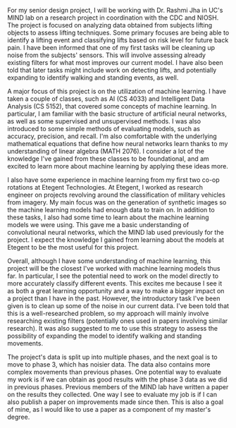 For my senior design project, I will be working with Dr. Rashmi Jha in UC's
MIND lab on a research project in coordination with the CDC and NIOSH. The
project is focused on analyzing data obtained from subjects lifting objects to
assess lifting techniques. Some primary focuses are being able to identify a
lifting event and classifying lifts based on risk level for future back pain. I
have been informed that one of my first tasks will be cleaning up noise from
the subjects' sensors. This will involve assessing already existing filters for
what most improves our current model. I have also been told that later tasks
might include work on detecting lifts, and potentially expanding to identify
walking and standing events, as well.

A major focus of this project is on the utilization of machine learning. I have
taken a couple of classes, such as AI (CS 4033) and Intelligent Data Analysis
(CS 5152), that covered some concepts of machine learning. In particular, I am
familiar with the basic structure of artificial neural networks, as well as
some supervised and unsupervised methods. I was also introduced to some simple
methods of evaluating models, such as accuracy, precision, and recall. I'm also
comfortable with the underlying mathematical equations that define how neural
networks learn thanks to my understanding of linear algebra (MATH 2076). I
consider a lot of the knowledge I've gained from these classes to be
foundational, and am excited to learn more about machine learning by applying
these ideas more.

I also have some experience in machine learning from my first two co-op
rotations at Etegent Technologies. At Etegent, I worked as research engineer on
projects revolving around the classification of military vehicles from imagery.
My main focus was on the generation of synthetic images so the machine learning
models had enough data to train on. In addition to these tasks, I also had some
time to learn about the machine learning models we were using. This gave me a
basic understanding of convolutional neural networks, which the MIND lab used
previously for the project. I expect the knowledge I gained from learning about
the models at Etegent to be the most useful for this project.

Overall, although I have some understanding of machine learning, this project
will be the closest I've worked with machine learning models thus far. In
particular, I see the potential need to work on the model directly to more
accurately classify different events. This excites me because I see it as both
a great learning opportunity and a way to make a bigger impact on a project
than I have in the past. However, the introductory task I've been given is to
clean up some of the noise in our current data. I've been told that this is a
well-researched problem, so my approach will mainly involve researching
existing filters (potentially ones used in papers involving similar research).
It was also suggested to me to use this strategy to assess the possibility of
expanding the model to identify walking and standing movements.

The project's data is split up into multiple phases, and the next goal is to
move to phase 3, which has noisier data. The data also contains more complex
movements than previous phases. One potential way to evaluate my work is if we
can obtain as good results with the phase 3 data as we did in previous phases.
Previous members of the MIND lab have written a paper on the results they
collected. One way I see to evaluate my job is if I can also publish a paper on
improvements made since then. This is also a goal of mine, as I would like to
use a paper as a component of my master's degree.
